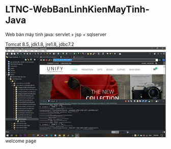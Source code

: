 # LTNC-WebBanLinhKienMayTinh-Java
Web bán máy tính java: servlet + jsp + sqlserver

Tomcat 8.5, jdk1.8, jre1.8, jdbc7.2
 ![alt text](index.png)welcome page
